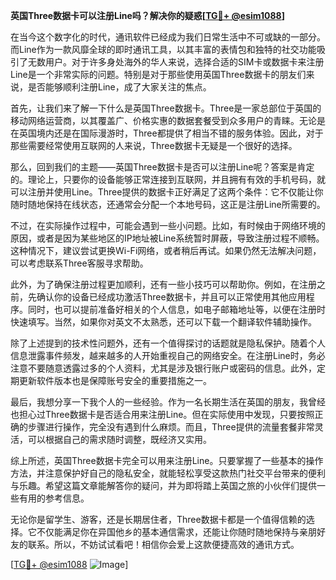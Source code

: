 **英国Three数据卡可以注册Line吗？解决你的疑惑[[TG💪+ @esim1088](https://t.me/s/esim1088)]**

在当今这个数字化的时代，通讯软件已经成为我们日常生活中不可或缺的一部分。而Line作为一款风靡全球的即时通讯工具，以其丰富的表情包和独特的社交功能吸引了无数用户。对于许多身处海外的华人来说，选择合适的SIM卡或数据卡来注册Line是一个非常实际的问题。特别是对于那些使用英国Three数据卡的朋友们来说，是否能够顺利注册Line，成了大家关注的焦点。

首先，让我们来了解一下什么是英国Three数据卡。Three是一家总部位于英国的移动网络运营商，以其覆盖广、价格实惠的数据套餐受到众多用户的青睐。无论是在英国境内还是在国际漫游时，Three都提供了相当不错的服务体验。因此，对于那些需要经常使用互联网的人来说，Three数据卡无疑是一个很好的选择。

那么，回到我们的主题——英国Three数据卡是否可以注册Line呢？答案是肯定的。理论上，只要你的设备能够正常连接到互联网，并且拥有有效的手机号码，就可以注册并使用Line。Three提供的数据卡正好满足了这两个条件：它不仅能让你随时随地保持在线状态，还通常会分配一个本地号码，这正是注册Line所需要的。

不过，在实际操作过程中，可能会遇到一些小问题。比如，有时候由于网络环境的原因，或者是因为某些地区的IP地址被Line系统暂时屏蔽，导致注册过程不顺畅。这种情况下，建议尝试更换Wi-Fi网络，或者稍后再试。如果仍然无法解决问题，可以考虑联系Three客服寻求帮助。

此外，为了确保注册过程更加顺利，还有一些小技巧可以帮助你。例如，在注册之前，先确认你的设备已经成功激活Three数据卡，并且可以正常使用其他应用程序。同时，也可以提前准备好相关的个人信息，如电子邮箱地址等，以便在注册时快速填写。当然，如果你对英文不太熟悉，还可以下载一个翻译软件辅助操作。

除了上述提到的技术性问题外，还有一个值得探讨的话题就是隐私保护。随着个人信息泄露事件频发，越来越多的人开始重视自己的网络安全。在注册Line时，务必注意不要随意透露过多的个人资料，尤其是涉及银行账户或密码的信息。此外，定期更新软件版本也是保障账号安全的重要措施之一。

最后，我想分享一下我个人的一些经验。作为一名长期生活在英国的朋友，我曾经也担心过Three数据卡是否适合用来注册Line。但在实际使用中发现，只要按照正确的步骤进行操作，完全没有遇到什么麻烦。而且，Three提供的流量套餐非常灵活，可以根据自己的需求随时调整，既经济又实用。

综上所述，英国Three数据卡完全可以用来注册Line。只要掌握了一些基本的操作方法，并注意保护好自己的隐私安全，就能轻松享受这款热门社交平台带来的便利与乐趣。希望这篇文章能解答你的疑问，并为即将踏上英国之旅的小伙伴们提供一些有用的参考信息。

无论你是留学生、游客，还是长期居住者，Three数据卡都是一个值得信赖的选择。它不仅能满足你在异国他乡的基本通信需求，还能让你随时随地保持与亲朋好友的联系。所以，不妨试试看吧！相信你会爱上这款便捷高效的通讯方式。

[[TG💪+ @esim1088](https://t.me/s/esim1088) ![Image](https://i.postimg.cc/4NQfJmqS/Snipaste-2025-05-13-00-14-12.png)]